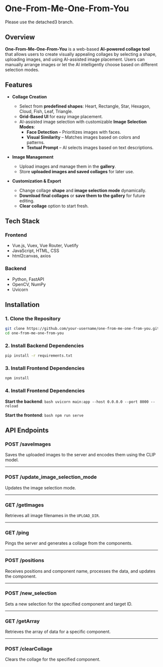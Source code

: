 # **One-From-Me-One-From-You**

Please use the detached3 branch.

## **Overview**

**One-From-Me-One-From-You** is a web-based **AI-powered collage tool** that allows users to create visually appealing collages by selecting a shape, uploading images, and using AI-assisted image placement. Users can manually arrange images or let the AI intelligently choose based on different selection modes.

## **Features**

- **Collage Creation**
  - Select from **predefined shapes**: Heart, Rectangle, Star, Hexagon, Cloud, Fish, Leaf, Triangle.
  - **Grid-Based UI** for easy image placement.
  - AI-assisted image selection with customizable **Image Selection Modes**:
    - **Face Detection** – Prioritizes images with faces.
    - **Visual Similarity** – Matches images based on colors and patterns.
    - **Textual Prompt** – AI selects images based on text descriptions.

- **Image Management**
  - Upload images and manage them in the **gallery**.
  - Store **uploaded images and saved collages** for later use.

- **Customization & Export**
  - Change collage **shape** and **image selection mode** dynamically.
  - **Download final collages** or **save them to the gallery** for future editing.
  - **Clear collage** option to start fresh.

## **Tech Stack**

### **Frontend**
- Vue.js, Vuex, Vue Router, Vuetify
- JavaScript, HTML, CSS
- html2canvas, axios

### **Backend**
- Python, FastAPI
- OpenCV, NumPy
- Uvicorn

## **Installation**

### **1. Clone the Repository**
```bash
git clone https://github.com/your-username/one-from-me-one-from-you.git
cd one-from-me-one-from-you
 ```

### **2. Install Backend Dependencies**
```bash
pip install -r requirements.txt 
```

### **3. Install Frontend Dependencies**
```bash
npm install
```
### **4. Install Frontend Dependencies**
**Start the backend**:
    ```bash
    uvicorn main:app --host 0.0.0.0 --port 8000 --reload
    ```

**Start the frontend**:
    ```bash
    npm run serve
    ```

## API Endpoints

### **POST /saveImages**  
Saves the uploaded images to the server and encodes them using the CLIP model.

---

### **POST /update_image_selection_mode**  
Updates the image selection mode.

---

### **GET /getImages**  
Retrieves all image filenames in the `UPLOAD_DIR`.

---

### **GET /ping**  
Pings the server and generates a collage from the components.

---

### **POST /positions**  
Receives positions and component name, processes the data, and updates the component.

---

### **POST /new_selection**  
Sets a new selection for the specified component and target ID.

---

### **GET /getArray**  
Retrieves the array of data for a specific component.

---

### **POST /clearCollage**  
Clears the collage for the specified component.
